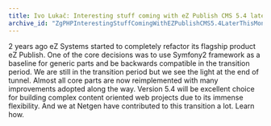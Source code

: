 ```yaml
---
title: Ivo Lukač: Interesting stuff coming with eZ Publish CMS 5.4 later this month 
archive_id: "ZgPHPInterestingStuffComingWithEZPublishCMS5.4LaterThisMonth"
---
```


2 years ago eZ Systems started to completely refactor its flagship product eZ Publish. One of the core decisions was to use Symfony2 framework as a baseline for generic parts and be backwards compatible in the transition period. We are still in the transition period but we see the light at the end of tunnel. Almost all core parts are now reimplemented with many improvements adopted along the way. Version 5.4 will be excellent choice for building complex content oriented web projects due to its immense flexibility. And we at Netgen have contributed to this transition a lot. Learn how. 
 
